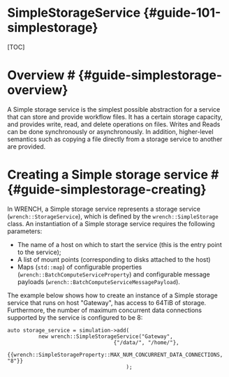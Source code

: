 SimpleStorageService                        {#guide-101-simplestorage}
============


[TOC]

# Overview #            {#guide-simplestorage-overview}

A Simple storage service is the simplest possible abstraction for a 
service that can store and provide workflow files. It has a certain storage
capacity, and provides write, read, and delete operations on files. Writes
and Reads can be done synchronously or asynchronously. In addition, higher-level
semantics such as copying a file directly from a storage service to another
are provided. 

# Creating a Simple storage service #        {#guide-simplestorage-creating}

In WRENCH, a Simple storage service represents a storage service
(`wrench::StorageService`), which is defined by the `wrench::SimpleStorage`
class. An instantiation of a Simple storage service requires the following
parameters:

- The name of a host on which to start the service (this is the entry point to the service);
- A list of mount points (corresponding to disks attached to the host)
- Maps (`std::map`) of configurable properties (`wrench::BatchComputeServiceProperty`) and configurable message
  payloads (`wrench::BatchComputeServiceMessagePayload`).
  
The example below shows how to create an instance of a Simple storage service
that runs on host "Gateway", has access to 64TiB of storage. 
Furthermore, the number of maximum concurrent data connections supported by
the service is configured to be 8:

~~~~~~~~~~~~~{.cpp}
auto storage_service = simulation->add(
          new wrench::SimpleStorageService("Gateway", 
                                  {"/data/", "/home/"},
                                       {{wrench::SimpleStorageProperty::MAX_NUM_CONCURRENT_DATA_CONNECTIONS, "8"}}
                                      );
~~~~~~~~~~~~~


